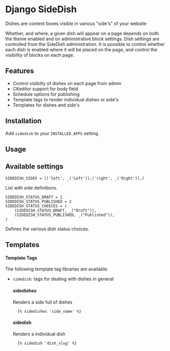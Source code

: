 Django SideDish
==========================

Dishes are content boxes visible in various "side's" of your website

Whether, and where, a given dish will appear on a page depends on both the theme enabled and on administrative block settings. Dish settings are controlled from the SideDish administration. It is possible to control whether each dish is enabled where it will be placed on the page, and control the visibility of blocks on each page.


Features
----------

- Control visibilty of dishes on each page from admin
- CKeditor support for body field
- Schedule options for publishing
- Template tags to render individual dishes or side's
- Templates for dishes and side's


Installation
----------

Add ``sidedish`` to your ``INSTALLED_APPS`` setting.


Usage
----------



Available settings
----------

	SIDEDISH_SIDES = (('left', _('Left')),('right', _('Right')),)

List with side definitions.

	SIDEDISH_STATUS_DRAFT = 1
	SIDEDISH_STATUS_PUBLISHED = 2
	SIDEDISH_STATUS_CHOICES = (
	    (SIDEDISH_STATUS_DRAFT, _("Draft")),
	    (SIDEDISH_STATUS_PUBLISHED, _("Published")),
	)

Defines the various dish status choices.

Templates
----------

#### Template Tags

The following template tag libraries are available:

- `sidedish`: tags for dealing with dishes in general

    #### sidedishes

    Renders a side full of dishes

        {% sidedishes 'side_name' %}

    #### sidedish

    Renders a individual dish

        {% sidedish 'dish_slug' %}
